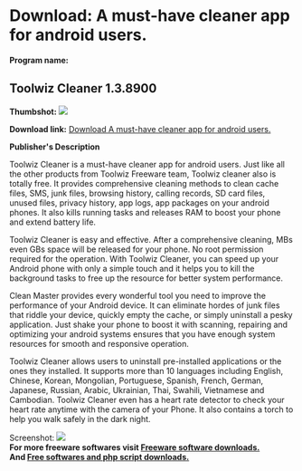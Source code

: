 # Download: A must-have cleaner app for android users.

**Program name:**

## Toolwiz Cleaner 1.3.8900

  
**Thumbshot:** ![](http://www.freewarefiles.com/screenshot/toolwizclnr_md.jpg)   
  
**Download link:** [Download A must-have cleaner app for android users.](http://freesoftwares.boysofts.com/Toolwiz-Cleaner_program_95040.html)  
  


**Publisher's Description**  
  


Toolwiz Cleaner is a must-have cleaner app for android users. Just like all the other products from Toolwiz Freeware team, Toolwiz cleaner also is totally free. It provides comprehensive cleaning methods to clean cache files, SMS, junk files, browsing history, calling records, SD card files, unused files, privacy history, app logs, app packages on your android phones. It also kills running tasks and releases RAM to boost your phone and extend battery life. 

Toolwiz Cleaner is easy and effective. After a comprehensive cleaning, MBs even GBs space will be released for your phone. No root permission required for the operation. With Toolwiz Cleaner, you can speed up your Android phone with only a simple touch and it helps you to kill the background tasks to free up the resource for better system performance. 

Clean Master provides every wonderful tool you need to improve the performance of your Android device. It can eliminate hordes of junk files that riddle your device, quickly empty the cache, or simply uninstall a pesky application. Just shake your phone to boost it with scanning, repairing and optimizing your android systems ensures that you have enough system resources for smooth and responsive operation. 

Toolwiz Cleaner allows users to uninstall pre-installed applications or the ones they installed. It supports more than 10 languages including English, Chinese, Korean, Mongolian, Portuguese, Spanish, French, German, Japanese, Russian, Arabic, Ukrainian, Thai, Swahili, Vietnamese and Cambodian. Toolwiz Cleaner even has a heart rate detector to check your heart rate anytime with the camera of your Phone. It also contains a torch to help you walk safely in the dark night.

  
  
Screenshot: ![](http://www.freewarefiles.com/screenshot/toolwizclnr.jpg)   
**For more freeware softwares visit [Freeware software downloads.](http://freesoftwares.boysofts.com/)**   
**And [Free softwares and php script downloads.](http://www.boysofts.com/)**
